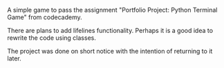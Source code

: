 A simple game to pass the assignment "Portfolio Project: Python Terminal Game" from codecademy.

There are plans to add lifelines functionality.
Perhaps it is a good idea to rewrite the code using classes.

The project was done on short notice with the intention of returning to it later.

